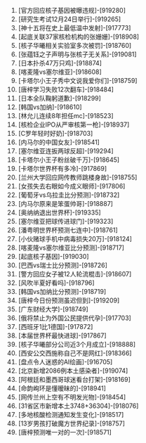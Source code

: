 
1. [官方回应核子基因被曝违规]-[919280]
1. [研究生考试12月24日举行]-[919265]
1. [神十五将在史上最低温中发射]-[917773]
1. [起底关联37家核检机构的张姗姗]-[918908]
1. [核子华曦相关实验室多次被罚]-[918760]
1. [张蕴钰之子声明与张核子无关系]-[919081]
1. [日本扑杀47万只鸡]-[918874]
1. [喀麦隆vs塞尔维亚]-[918608]
1. [卡塔尔小王子秀中文说我爱你们]-[918759]
1. [唐梓学习失败12次翻车]-[918484]
1. [日本全队鞠躬道歉]-[918299]
1. [韩国vs加纳]-[918610]
1. [林允儿连续8年担任mc]-[918523]
1. [核检企业IPO从严审核第一枪]-[918937]
1. [C罗年轻时好奶]-[918703]
1. [内马尔的中国女友]-[918541]
1. [塞尔维亚连扳两球反超]-[919294]
1. [卡塔尔小王子粉丝破千万]-[918645]
1. [卡塔尔世界杯有多冷]-[917869]
1. [兰州大学回应网传教师跳楼身故]-[918755]
1. [女孩失去右眼如今成义眼师]-[917806]
1. [葡萄牙vs乌拉圭比分预测]-[918732]
1. [内马尔原来是笨蛋帅哥]-[918887]
1. [奥纳纳退出世界杯]-[919335]
1. [塞尔维亚把球传进球门]-[919323]
1. [潘粤明世界杯预测七连中]-[918761]
1. [小伙赌球手机中病毒损失20万]-[918124]
1. [喀麦隆vs塞尔维亚比分预测]-[918717]
1. [起底核子基因]-[919030]
1. [巴西vs瑞士比分预测]-[918726]
1. [警方回应女子被12人轮流棍击]-[918607]
1. [风吹半夏好看吗]-[918796]
1. [韩国vs加纳比分预测]-[918719]
1. [唐梓今日份预测虽迟但到]-[919209]
1. [广东财经大学]-[918749]
1. [俄将禁止为外国公民提供代孕]-[917703]
1. [西班牙1比1德国]-[917872]
1. [本届世界杯最快进球]-[917867]
1. [核子华曦部分公司近3个月成立]-[918888]
1. [西安公交西施称自己不是网红]-[918366]
1. [盘点令人迷惑的AI绘画]-[916705]
1. [北京新增2086例本土感染者]-[919074]
1. [阿根廷和墨西哥球迷看台打架]-[918169]
1. [命韵峋环是懂暧昧的]-[918941]
1. [网传兰州上空有不明发光物]-[918454]
1. [31省区市新增本土3748+36304]-[918076]
1. [多地核酸检测通知发生变化]-[918517]
1. [13岁男孩打破魔方世界纪录]-[918757]
1. [唐梓预测唯一对的一次]-[918571]
